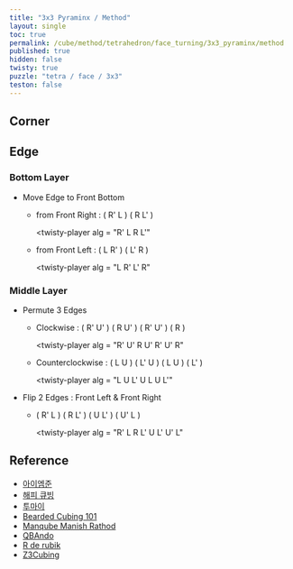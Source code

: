 ```yaml
---
title: "3x3 Pyraminx / Method"
layout: single
toc: true
permalink: /cube/method/tetrahedron/face_turning/3x3_pyraminx/method
published: true
hidden: false
twisty: true
puzzle: "tetra / face / 3x3"
teston: false
---
```

<span
  id     = "cube"
  puzzle = "{{page.puzzle}}"
  teston = "{{page.teston}}"
  experimental-stickering   = "full"
  experimental-setup-alg    = ""
  experimental-setup-anchor = "end" >
</span>

<head>
  <base target="_blank">
</head>



## Corner



## Edge

### Bottom Layer

- Move Edge to Front Bottom
  - from Front Right : ( R' L ) ( R L' )

    <twisty-player
      alg = "R' L R L'"
    ></twisty-player>

  - from Front Left : ( L R' ) ( L' R )

    <twisty-player
      alg = "L R' L' R"
    ></twisty-player>

### Middle Layer

- Permute 3 Edges
  - Clockwise : ( R' U' ) ( R U' ) ( R' U' ) ( R )

    <twisty-player
      alg = "R' U' R U' R' U' R"
    ></twisty-player>

  - Counterclockwise : ( L U ) ( L' U ) ( L U ) ( L' )

    <twisty-player
      alg = "L U L' U L U L'"
    ></twisty-player>

- Flip 2 Edges : Front Left & Front Right
  - ( R' L ) ( R L' ) ( U L' ) ( U' L )

    <twisty-player
      alg = "R' L R L' U L' U' L"
    ></twisty-player>



## Reference

- [아이엠준](https://youtu.be/mO3excjvvoA)
- [해피 큐빙](https://youtu.be/SlIcRFwF3ck)
- [투마이](https://youtu.be/5L4vhS1rqeE)
- [Bearded Cubing 101](https://youtu.be/qkq3HCHXtAE)
- [Manqube Manish Rathod](https://youtu.be/p0Z1M7fO_PQ)
- [QBAndo](https://youtu.be/EuLer0aKTEg)
- [R de rubik](https://youtu.be/S2Utcn3szvQ)
- [Z3Cubing](https://youtu.be/xIQtn2qazvg)